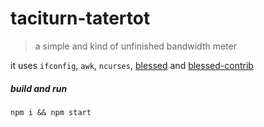 
# taciturn-tatertot

> a simple and kind of unfinished bandwidth meter

it uses `ifconfig`, `awk`, `ncurses`, [blessed](https://github.com/chjj/blessed) and [blessed-contrib](https://github.com/yaronn/blessed-contrib)

##### build and run

```
npm i && npm start
```
